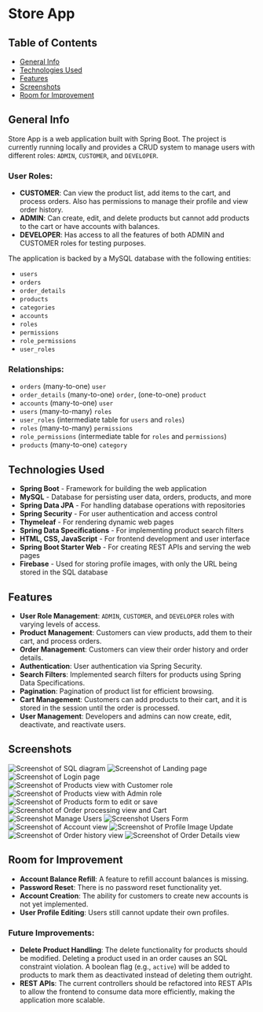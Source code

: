 # Store App

## Table of Contents
- [General Info](#general-info)
- [Technologies Used](#technologies-used)
- [Features](#features)
- [Screenshots](#screenshots)
- [Room for Improvement](#room-for-improvement)

## General Info
Store App is a web application built with Spring Boot. The project is currently running locally and provides a CRUD system to manage users with different roles: `ADMIN`, `CUSTOMER`, and `DEVELOPER`.

### User Roles:
- **CUSTOMER**: Can view the product list, add items to the cart, and process orders. Also has permissions to manage their profile and view order history.
- **ADMIN**: Can create, edit, and delete products but cannot add products to the cart or have accounts with balances.
- **DEVELOPER**: Has access to all the features of both ADMIN and CUSTOMER roles for testing purposes.

The application is backed by a MySQL database with the following entities:
- `users`
- `orders`
- `order_details`
- `products`
- `categories`
- `accounts`
- `roles`
- `permissions`
- `role_permissions`
- `user_roles`

### Relationships:
- `orders` (many-to-one) `user`
- `order_details` (many-to-one) `order`, (one-to-one) `product`
- `accounts` (many-to-one) `user`
- `users` (many-to-many) `roles`
- `user_roles` (intermediate table for `users` and `roles`)
- `roles` (many-to-many) `permissions`
- `role_permissions` (intermediate table for `roles` and `permissions`)
- `products` (many-to-one) `category`

## Technologies Used
- **Spring Boot** - Framework for building the web application
- **MySQL** - Database for persisting user data, orders, products, and more
- **Spring Data JPA** - For handling database operations with repositories
- **Spring Security** - For user authentication and access control
- **Thymeleaf** - For rendering dynamic web pages
- **Spring Data Specifications** - For implementing product search filters
- **HTML, CSS, JavaScript** - For frontend development and user interface
- **Spring Boot Starter Web** - For creating REST APIs and serving the web pages
- **Firebase** - Used for storing profile images, with only the URL being stored in the SQL database

## Features
- **User Role Management**: `ADMIN`, `CUSTOMER`, and `DEVELOPER` roles with varying levels of access.
- **Product Management**: Customers can view products, add them to their cart, and process orders.
- **Order Management**: Customers can view their order history and order details.
- **Authentication**: User authentication via Spring Security.
- **Search Filters**: Implemented search filters for products using Spring Data Specifications.
- **Pagination**: Pagination of product list for efficient browsing.
- **Cart Management**: Customers can add products to their cart, and it is stored in the session until the order is processed.
- **User Management**: Developers and admins can now create, edit, deactivate, and reactivate users.

## Screenshots
![Screenshot of SQL diagram](screenshots/SQL%20Diagram.png)
![Screenshot of Landing page](screenshots/Landing%20-%20View.png)
![Screenshot of Login page](screenshots/Login-View.png)
![Screenshot of Products view with Customer role](screenshots/Products-View-Customer.png)
![Screenshot of Products view with Admin role](screenshots/Products-View-Admin.png)
![Screenshot of Products form to edit or save](screenshots/Edit-Save-View.png)
![Screenshot of Order processing view and Cart](screenshots/Order-Processing-View.png)
![Screenshot Manage Users](screenshots/Users.png)
![Screenshot Users Form](screenshots/Users-New.png)
![Screenshot of Account view](screenshots/Account-View.png)
![Screenshot of Profile Image Update](screenshots/Account-Update-Image.png)
![Screenshot of Order history view](screenshots/Orders-View.png)
![Screenshot of Order Details view](screenshots/Order-Details-View.png)

## Room for Improvement
- **Account Balance Refill**: A feature to refill account balances is missing.
- **Password Reset**: There is no password reset functionality yet.
- **Account Creation**: The ability for customers to create new accounts is not yet implemented.
- **User Profile Editing**: Users still cannot update their own profiles.

### Future Improvements:
- **Delete Product Handling**: The delete functionality for products should be modified. Deleting a product used in an order causes an SQL constraint violation. A boolean flag (e.g., `active`) will be added to products to mark them as deactivated instead of deleting them outright.
- **REST APIs**: The current controllers should be refactored into REST APIs to allow the frontend to consume data more efficiently, making the application more scalable.
